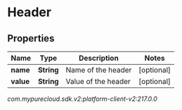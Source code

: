 # Header


## Properties

| Name | Type | Description | Notes |
| ------------ | ------------- | ------------- | ------------- |
| **name** | **String** | Name of the header |  [optional] |
| **value** | **String** | Value of the header |  [optional] |




_com.mypurecloud.sdk.v2:platform-client-v2:217.0.0_
